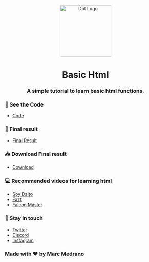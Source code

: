 <p align="center">
<a target="blank"><img src="https://raw.githubusercontent.com/sammwyy/sammwyy/master/skills/html.png" width="160" alt="Dot Logo" /></a>
</a>
<h1 align="center">Basic Html</h1>
</p>
<h3 align="center">A simple tutorial to learn basic html functions.</h3>

### 🔨 See the Code 
- [Code](https://elmarcz.github.io/Basic-HTML/)

### 📱 Final result 
- [Final Result](https://elmarcz.github.io/Basic-HTML/)

### 📥 Download Final result 
- [Download](https://www.mediafire.com/file/ubvko1ym41zdm69/Html+Course.rar/file)

### 💻 Recommended videos for learning html
- [Soy Dalto](https://www.youtube.com/watch?v=kN1XP-Bef7w&t=6345s)
- [Fazt](https://www.youtube.com/watch?v=rbuYtrNUxg4)
- [Falcon Master](https://www.youtube.com/watch?v=cqMfPS8jPys&list=RDCMUCJl1YajcPWTeJNsQhGyMIMg&index=2)

### 👤 Stay in touch
- [Twitter](https://twitter.com/MarcMedrano15)
- [Discord](https://discord.com/invite/zPSYDGVXxx)
- [Instagram](https://www.instagram.com/marcmedranoz/)

### Made with ❤ by Marc Medrano
